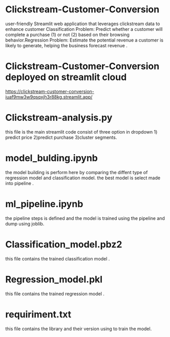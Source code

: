 # Clickstream-Customer-Conversion
user-friendly Streamlit web application that leverages clickstream data to enhance customer Classification Problem: Predict whether a customer will complete a purchase (1) or not (2) based on their browsing behavior.Regression Problem: Estimate the potential revenue a customer is likely to generate, helping the business forecast revenue .

# Clickstream-Customer-Conversion deployed on streamlit cloud 
https://clickstream-customer-conversion-iuaf9mw3w9qsqxjh3r88kg.streamlit.app/

# Clickstream-analysis.py
this file is the main streamlit code consist of three option in dropdown 1) predict price 2)predict purchase 3)cluster segments.

# model_bulding.ipynb 
the model building is perform here by comparing the diffent type of regression model and classification model.
the best model is select made into pipeline .

# ml_pipeline.ipynb
the pipeline steps is defined and the model is trained using the pipeline and dump using joblib.

# Classification_model.pbz2
this file contains the trained classification model .

# Regression_model.pkl
this file contains the trained regression model .

# requiriment.txt
this file contains the library and their version using to train the model.
